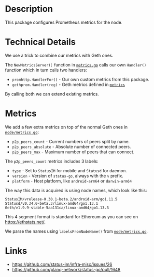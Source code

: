 # Description

This package configures Prometheus metrics for the node.

# Technical Details

We use a trick to combine our metrics with Geth ones.

The `NewMetricsServer()` function in [`metrics.go`](./metrics.go) calls our own `Handler()` function which in turn calls two handlers:

* `promhttp.HandlerFor()` - Our own custom metrics from this package.
* `gethprom.Handler(reg)` - Geth metrics defined in [`metrics`](https://github.com/ethereum/go-ethereum/tree/master/metrics)

By calling both we can extend existing metrics.

# Metrics

We add a few extra metrics on top of the normal Geth ones in [`node/metrics.go`](./node/metrics.go):

* `p2p_peers_count` - Current numbers of peers split by name.
* `p2p_peers_absolute` - Absolute number of connected peers.
* `p2p_peers_max` - Maximum number of peers that can connect.

The `p2p_peers_count` metrics includes 3 labels:

* `type` - Set to `StatusIM` for mobile and `Statusd` for daemon.
* `version` - Version of `status-go`, always with the `v` prefix.
* `platform` - Host platform, like `android-arm64` or `darwin-arm64`

The way this data is acquired is using node names, which look like this:
```
StatusIM/vrelease-0.30.1-beta.2/android-arm/go1.11.5
Statusd/v0.34.0-beta.3/linux-amd64/go1.13.1
Geth/v1.9.9-stable-5aa131ca/linux-amd64/go1.13.3
```
This 4 segment format is standard for Ethereum as you can see on https://ethstats.net/.

We parse the names using `labelsFromNodeName()` from [`node/metrics.go`](./node/metrics.go).

# Links

* https://github.com/status-im/infra-misc/issues/26
* https://github.com/planq-network/status-go/pull/1648
